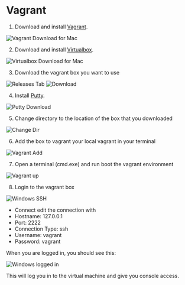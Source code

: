 # Vagrant

1. Download and install [Vagrant](https://www.vagrantup.com/downloads.html).

![Vagrant Download for Mac](/images/dev-environment/vagrant/vagrant-windows-download.png?raw=true)

2. Download and install [Virtualbox](https://www.virtualbox.org/wiki/Downloads).

![Virtualbox Download for Mac](/images/dev-environment/vagrant/virtualbox-windows-download.png?raw=true)

3. Download the vagrant box you want to use

![Releases Tab](/images/dev-environment/vagrant/github-releases-tab.png?raw=true)
![Download](/images/dev-environment/vagrant/github-releases-download.png?raw=true)

4. Install [Putty](http://www.chiark.greenend.org.uk/~sgtatham/putty/download.html).

![Putty Download](/images/dev-environment/vagrant/putty-download.png?raw=true)

5. Change directory to the location of the box that you downloaded

![Change Dir](/images/dev-environment/vagrant/change-dir-windows.png?raw=true)

6. Add the box to vagrant your local vagrant in your terminal

![Vagrant Add](/images/dev-environment/vagrant/vagrant-add-windows.png?raw=true)

7. Open a terminal (cmd.exe) and run boot the vagrant environment

![Vagrant up](/images/dev-environment/vagrant/vagrant-up-windows.png?raw=true)


8. Login to the vagrant box

![Windows SSH](/images/dev-environment/vagrant/putty-ssh.png?raw=true)

 - Connect edit the connection with
  - Hostname: 127.0.0.1
  - Port: 2222
  - Connection Type: ssh
  - Username: vagrant
  - Password: vagrant

When you are logged in, you should see this:

![Windows logged in](/images/dev-environment/vagrant/windows-login.png?raw=true)

This will log you in to the virtual machine and give you console access. 


